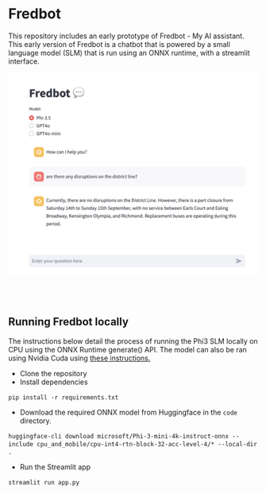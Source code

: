 # Fredbot

This repository includes an early prototype of Fredbot - My AI assistant. This early version of Fredbot is a chatbot that is powered by a small language model (SLM) that is run using an ONNX runtime, with a streamlit interface.

![TFL Feature](fredbot_screenshot.png)

<br><br>
## Running Fredbot locally
The instructions below detail the process of running the Phi3 SLM locally on CPU using the ONNX Runtime generate() API. The model can also be ran using Nvidia Cuda using [these instructions.](https://onnxruntime.ai/docs/genai/tutorials/phi3-python.html#run-with-nvidia-cuda)

- Clone the repository
- Install dependencies
```
pip install -r requirements.txt
```
- Download the required ONNX model from Huggingface in the `code` directory.
```
huggingface-cli download microsoft/Phi-3-mini-4k-instruct-onnx --include cpu_and_mobile/cpu-int4-rtn-block-32-acc-level-4/* --local-dir .
```
- Run the Streamlit app
```
streamlit run app.py
```